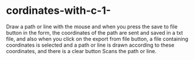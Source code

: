 # cordinates-with-c-1-
Draw a path or line with the mouse and when you press the save to file button in the form, the coordinates of the path are sent and saved in a txt file, and also when you click on the export from file button, a file containing coordinates is selected and a path or line is drawn according to these coordinates, and there is a clear button Scans the path or line.
